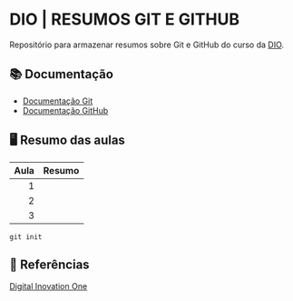 # DIO | RESUMOS GIT E GITHUB

Repositório para armazenar resumos sobre Git e GitHub do curso da [DIO](https://www.dio.me/).

## 📚 Documentação
- [Documentação Git](https://git-scm.com/docs/git/pt_BR)
- [Documentação GitHub](https://docs.github.com/pt)

## 🖥️ Resumo das aulas

| Aula | Resumo |
|-----:|--------|
|     1|        |
|     2|        |
|     3|        |

```
git init
```
## 🔎 Referências
[Digital Inovation One](https://www.dio.me/)